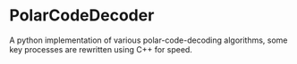# PolarCodeDecoder
A python implementation of various polar-code-decoding algorithms, some key processes are rewritten using C++ for speed.
